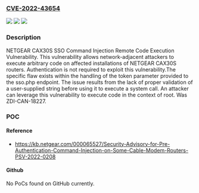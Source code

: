 ### [CVE-2022-43654](https://cve.mitre.org/cgi-bin/cvename.cgi?name=CVE-2022-43654)
![](https://img.shields.io/static/v1?label=Product&message=CAX30S&color=blue)
![](https://img.shields.io/static/v1?label=Version&message=%3D%201.4.10.8%20&color=brighgreen)
![](https://img.shields.io/static/v1?label=Vulnerability&message=CWE-78%3A%20Improper%20Neutralization%20of%20Special%20Elements%20used%20in%20an%20OS%20Command%20('OS%20Command%20Injection')&color=brighgreen)

### Description

NETGEAR CAX30S SSO Command Injection Remote Code Execution Vulnerability. This vulnerability allows network-adjacent attackers to execute arbitrary code on affected installations of NETGEAR CAX30S routers. Authentication is not required to exploit this vulnerability.The specific flaw exists within the handling of the token parameter provided to the sso.php endpoint. The issue results from the lack of proper validation of a user-supplied string before using it to execute a system call. An attacker can leverage this vulnerability to execute code in the context of root. Was ZDI-CAN-18227.

### POC

#### Reference
- https://kb.netgear.com/000065527/Security-Advisory-for-Pre-Authentication-Command-Injection-on-Some-Cable-Modem-Routers-PSV-2022-0208

#### Github
No PoCs found on GitHub currently.


